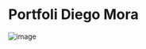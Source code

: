 # Portfoli Diego Mora

![image](https://github.com/user-attachments/assets/a0020404-4f62-4062-ab39-c7a40380c11f)
